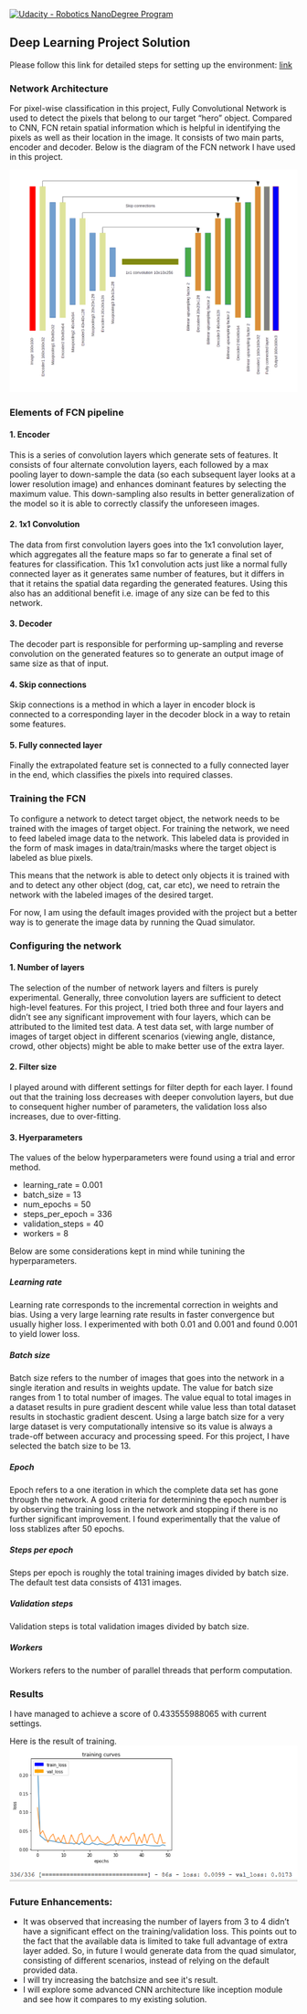 [//]: # (Image References)
[network]: ./images/fcn_network.png
[result]: ./images/training_result.png

[![Udacity - Robotics NanoDegree Program](https://s3-us-west-1.amazonaws.com/udacity-robotics/Extra+Images/RoboND_flag.png)](https://www.udacity.com/robotics)

## Deep Learning Project Solution ##
Please follow this link for detailed steps for setting up the environment: [link](https://github.com/udacity/RoboND-DeepLearning-Project/blob/master/README.md)

### Network Architecture
For pixel-wise classification in this project, Fully Convolutional Network is used to detect the pixels that belong to our target “hero” object. Compared to CNN, FCN retain spatial information which is helpful in identifying the pixels as well as their location in the image. It consists of two main parts, encoder and decoder. Below is the diagram of the FCN network I have used in this project.

![alt text][network]

### Elements of FCN pipeline
#### 1. Encoder
This is a series of convolution layers which generate sets of features. It consists of four alternate convolution layers, each followed by a max pooling layer to down-sample the data (so each subsequent layer looks at a lower resolution image) and enhances dominant features by selecting the maximum value. This down-sampling also results in better generalization of the model so it is able to correctly classify the unforeseen images.

#### 2. 1x1 Convolution
The data from first convolution layers goes into the 1x1 convolution layer, which aggregates all the feature maps so far to generate a final set of features for classification. This 1x1 convolution acts just like a normal fully connected layer as it generates same number of features, but it differs in that it retains the spatial data regarding the generated features. Using this also has an additional benefit i.e. image of any size can be fed to this network.

#### 3. Decoder
The decoder part is responsible for performing up-sampling and reverse convolution on the generated features so to generate an output image of same size as that of input.
 
#### 4. Skip connections
Skip connections is a method in which a layer in encoder block is connected to a corresponding layer in the decoder block in a way to retain some features.  

#### 5. Fully connected layer
Finally the extrapolated feature set is connected to a fully connected layer in the end, which classifies the pixels into required classes.

### Training the FCN
To configure a network to detect target object, the network needs to be trained with the images of target object. For training the network, we need to feed labeled image data to the network. This labeled data is provided in the form of mask images in data/train/masks where the target object is labeled as blue pixels.

This means that the network is able to detect only objects it is trained with and to detect any other object (dog, cat, car etc), we need to retrain the network with the labeled images of the desired target.

For now, I am using the default images provided with the project but a better way is to generate the image data by running the Quad simulator.

### Configuring the network
#### 1. Number of layers
The selection of the number of network layers and filters is purely experimental. Generally, three convolution layers are sufficient to detect high-level features. For this project, I tried both three and four layers and didn’t see any significant improvement with four layers, which can be attributed to the limited test data. A test data set, with large number of images of target object in different scenarios (viewing angle, distance, crowd, other objects) might be able to make better use of the extra layer.     

#### 2. Filter size
I played around with different settings for filter depth for each layer. I found out that the training loss decreases with deeper convolution layers, but due to consequent higher number of parameters, the validation loss also increases, due to over-fitting.    

#### 3. Hyerparameters
The values of the below hyperparameters were found using a trial and error method.

* learning_rate = 0.001
* batch_size = 13
* num_epochs = 50
* steps_per_epoch = 336
* validation_steps = 40
* workers = 8

Below are some considerations kept in mind while tunining the hyperparameters.
##### Learning rate
Learning rate corresponds to the incremental correction in weights and bias. Using a very large learning rate results in faster convergence but usually higher loss. I experimented with both 0.01 and 0.001 and found 0.001 to yield lower loss.

##### Batch size
Batch size refers to the number of images that goes into the network in a single iteration and results in weights update. The value for batch size ranges from 1 to total number of images. The value equal to total images in a dataset results in pure gradient descent while value less than total dataset results in stochastic gradient descent. Using a large batch size for a very large dataset is very computationally intensive so its value is always a trade-off between accuracy and processing speed. For this project, I have selected the batch size to be 13.

##### Epoch
Epoch refers to a one iteration in which the complete data set has gone through the network. A good criteria for determining the epoch number is by observing the training loss in the network and stopping if there is no further significant improvement. I found experimentally that the value of loss stablizes after 50 epochs. 
  
##### Steps per epoch
Steps per epoch is roughly the total training images divided by batch size. The default test data consists of 4131 images. 

##### Validation steps
Validation steps is total validation images divided by batch size.

##### Workers
Workers refers to the number of parallel threads that perform computation.

### Results
I have managed to achieve a score of 0.433555988065 with current settings.

Here is the result of training.
![alt text][result]
### Future Enhancements:
* It was observed that increasing the number of layers from 3 to 4 didn’t have a significant effect on the training/validation loss. This points out to the fact that the available data is limited to take full advantage of extra layer added. So, in future I would generate data from the quad simulator, consisting of different scenarios, instead of relying on the default provided data.
* I will try increasing the batchsize and see it's result.
* I will explore some advanced CNN architecture like inception module and see how it compares to my existing solution.
